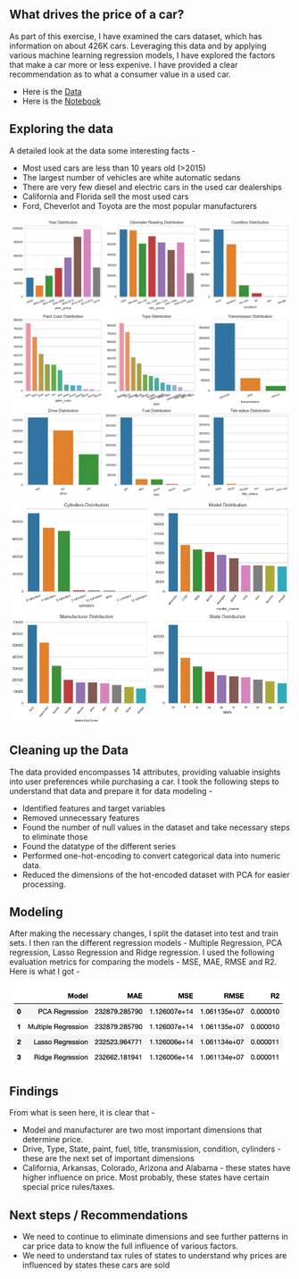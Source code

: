 
## What drives the price of a car?

As part of this exercise, I have examined the cars dataset, which has information on about 426K cars. Leveraging this data and by applying various machine learning regression models, I have explored the factors that make a car more or less expenive. I have provided a clear recommendation as to what a consumer value in a used car.


- Here is the [Data](https://github.com/csonamohan/carprice/blob/main/data/vehicles.csv)
- Here is the [Notebook](https://github.com/csonamohan/carprice/blob/main/prompt_II.ipynb)


## Exploring the data

A detailed look at the data some interesting facts - 
* Most used cars are less than 10 years old (>2015)
* The largest number of vehicles are white automatic sedans
* There are very few diesel and electric cars in the used car dealerships
* California and Florida sell the most used cars
* Ford, Cheverlot and Toyota are the most popular manufacturers

![Alt text](images/6dimage.png)
![Alt text](images/4Dimage.png)


## Cleaning up the Data

The data provided encompasses 14 attributes, providing valuable insights into user preferences while purchasing a car. I took the following steps to understand that data and prepare it for data modeling - 

- Identified features and target variables
- Removed unnecessary features
- Found the number of null values in the dataset and take necessary steps to eliminate those
- Found the datatype of the different series 
- Performed one-hot-encoding to convert categorical data into numeric data.
- Reduced the dimensions of the hot-encoded dataset with PCA for easier processing.

## Modeling

After making the necessary changes, I split the dataset into test and train sets. I then ran the different regression models - Multiple Regression, PCA regression, Lasso Regression and Ridge regression. I used the following evaluation metrics for comparing the models - MSE, MAE, RMSE and R2. Here is what I got - 

![Alt text](images/eval.png)

## Findings

From what is seen here, it is clear that - 
* Model and manufacturer are two most important dimensions that determine price. 
* Drive, Type, State, paint, fuel, title, transmission, condition, cylinders - these are the next set of important dimensions
* California, Arkansas, Colorado, Arizona and Alabama - these states have higher influence on price. Most probably, these states have certain special price rules/taxes.


## Next steps / Recommendations
- We need to continue to eliminate dimensions and see further patterns in car price data to know the full influence of various factors.
- We need to understand tax rules of states to understand why prices are influenced by states these cars are sold